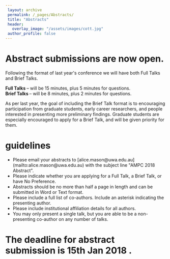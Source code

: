 ```yaml
---
 layout: archive
 permalink: /_pages/Abstracts/
 title: "Abstracts"
 header:
   overlay_image: "/assets/images/cott.jpg"
 author_profile: false  
---
```


# Abstract submissions are now open.

Following the format of last year's conference we will have both Full Talks and Brief Talks. 

<b> Full Talks </b> – will be 15 minutes, plus 5 minutes for questions.<br /> 
<b> Brief Talks </b> – will be 8 minutes, plus 2 minutes for questions. <br /> 

As per last year, the goal of including the Brief Talk format is to encouraging participation from graduate students, early career researchers, and people interested in presenting more preliminary findings. Graduate students are especially encouraged to apply for a Brief Talk, and will be given priority for them.

# guidelines

<ul>
<li>Please email your abstracts to [alice.mason@uwa.edu.au](mailto:alice.mason@uwa.edu.au) with the subject line
"AMPC 2018 Abstract".</li> 
<li> Please indicate whether you are applying for a Full Talk, a Brief Talk, or have No Preference.</li> 
<li> Abstracts should be no more than half a page in length and can be submitted in Word or Text format.</li>
<li> Please include a full list of co-authors. Include an asterisk indicating the presenting author.</li>
<li> Please include institutional affiliation details for all authors.</li>
<li> You may only present a single talk, but you are able to be a non-presenting co-author on any number of talks.</li>
</ul>

# The deadline for abstract submission is <b> 15th Jan 2018 </b>. 

